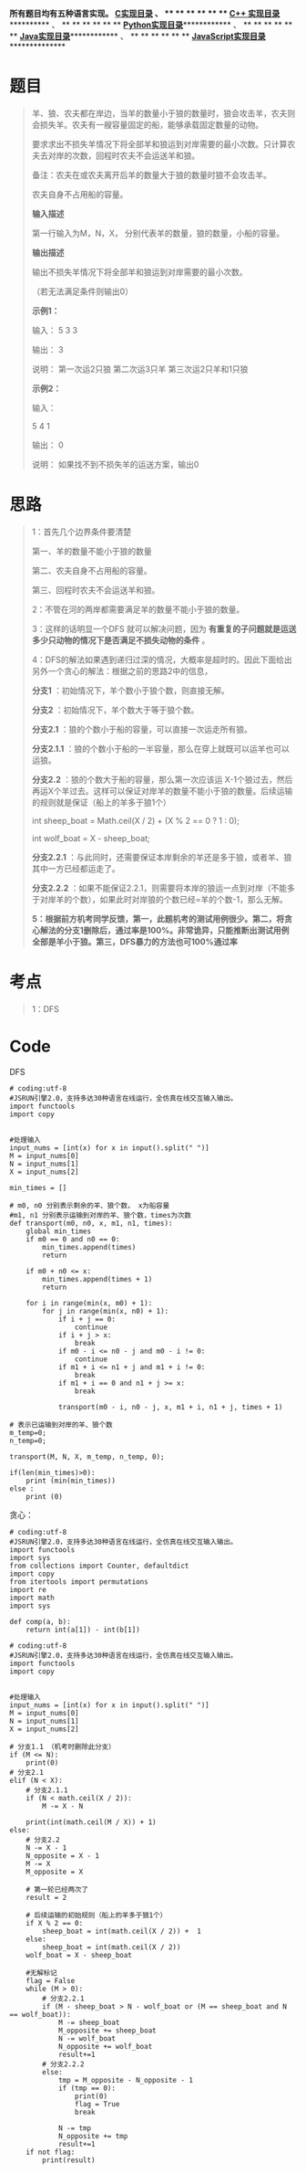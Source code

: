 **所有题目均有五种语言实现。
**[C实现目录](https://renjie.blog.csdn.net/article/details/129190260 "C实现目录")** 、
** ** ** ** ** ** **[C++
实现目录](https://blog.csdn.net/misayaaaaa/category_12036814.html "C++
实现目录")************** 、 ** ** ** ** ** **
**[Python实现目录](https://blog.csdn.net/misayaaaaa/category_12111005.html
"Python实现目录")************** 、 ** ** ** ** ** **
**[Java实现目录](https://blog.csdn.net/misayaaaaa/category_12111006.html
"Java实现目录")************** 、 ** ** ** ** ** **
**[JavaScript实现目录](https://blog.csdn.net/misayaaaaa/category_12199270.html
"JavaScript实现目录")****************

# 题目

> 羊、狼、农夫都在岸边，当羊的数量小于狼的数量时，狼会攻击羊，农夫则会损失羊。农夫有一艘容量固定的船，能够承载固定数量的动物。
>
> 要求求出不损失羊情况下将全部羊和狼运到对岸需要的最小次数。只计算农夫去对岸的次数，回程时农夫不会运送羊和狼。
>
> 备注：农夫在或农夫离开后羊的数量大于狼的数量时狼不会攻击羊。
>
> 农夫自身不占用船的容量。
>
> **输入描述**
>
> 第一行输入为M，N，X， 分别代表羊的数量，狼的数量，小船的容量。
>
> **输出描述**
>
> 输出不损失羊情况下将全部羊和狼运到对岸需要的最小次数。
>
> （若无法满足条件则输出0）
>
> **示例1：**
>
> 输入： 5 3 3
>
> 输出： 3
>
> 说明： 第一次运2只狼 第二次运3只羊 第三次运2只羊和1只狼
>
> **示例2：**
>
> 输入：
>
> 5 4 1
>
> 输出： 0
>
> 说明： 如果找不到不损失羊的运送方案，输出0

# 思路

> 1：首先几个边界条件要清楚
>
> 第一、羊的数量不能小于狼的数量
>
> 第二、农夫自身不占用船的容量。
>
> 第三、回程时农夫不会运送羊和狼。
>
> 2：不管在河的两岸都需要满足羊的数量不能小于狼的数量。
>
> 3：这样的话明显一个DFS 就可以解决问题，因为 **有重复的子问题就是运送多少只动物的情况下是否满足不损失动物的条件** 。
>
> 4：DFS的解法如果遇到递归过深的情况，大概率是超时的。因此下面给出另外一个贪心的解法：根据之前的思路2中的信息，
>
> **分支1** ：初始情况下，羊个数小于狼个数，则直接无解。
>
> **分支2** ：初始情况下，羊个数大于等于狼个数。
>
> **分支2.1** ：狼的个数小于船的容量，可以直接一次运走所有狼。
>
> **分支2.1.1** ：狼的个数小于船的一半容量，那么在穿上就既可以运羊也可以运狼。
>
> **分支2.2** ：狼的个数大于船的容量，那么第一次应该运
> X-1个狼过去，然后再运X个羊过去。这样可以保证对岸羊的数量不能小于狼的数量。后续运输的规则就是保证（船上的羊多于狼1个）
>
> int sheep_boat = Math.ceil(X / 2) + (X % 2 == 0 ? 1 : 0);
>
> int wolf_boat = X - sheep_boat;
>
> **分支2.2.1** ：与此同时，还需要保证本岸剩余的羊还是多于狼，或者羊、狼其中一方已经都运走了。
>
> **分支2.2.2**
> ：如果不能保证2.2.1，则需要将本岸的狼运一点到对岸（不能多于对岸羊的个数），如果此时对岸狼的个数已经=羊的个数-1，那么无解。
>
>
> **5：根据前方机考同学反馈，第一，此题机考的测试用例很少。第二，将贪心解法的分支1删除后，通过率是100%。非常诡异，只能推断出测试用例全部是羊小于狼。第三，DFS暴力的方法也可100%通过率**

# 考点

> 1：DFS

# Code

DFS

    
    
    # coding:utf-8
    #JSRUN引擎2.0，支持多达30种语言在线运行，全仿真在线交互输入输出。 
    import functools
    import copy
    
    
    #处理输入
    input_nums = [int(x) for x in input().split(" ")]
    M = input_nums[0]
    N = input_nums[1]
    X = input_nums[2]
    
    min_times = []
    
    # m0, n0 分别表示剩余的羊、狼个数， x为船容量
    #m1, n1 分别表示运输到对岸的羊、狼个数，times为次数
    def transport(m0, n0, x, m1, n1, times):
        global min_times
        if m0 == 0 and n0 == 0:
            min_times.append(times)
            return
     
        if m0 + n0 <= x:
            min_times.append(times + 1)
            return
     
        for i in range(min(x, m0) + 1):
            for j in range(min(x, n0) + 1):
                if i + j == 0:
                    continue
                if i + j > x:
                    break
                if m0 - i <= n0 - j and m0 - i != 0:
                    continue
                if m1 + i <= n1 + j and m1 + i != 0:
                    break
                if m1 + i == 0 and n1 + j >= x:
                    break
     
                transport(m0 - i, n0 - j, x, m1 + i, n1 + j, times + 1)
        
    # 表示已运输到对岸的羊、狼个数
    m_temp=0;
    n_temp=0;
    
    transport(M, N, X, m_temp, n_temp, 0);
    
    if(len(min_times)>0):
        print (min(min_times))
    else :
        print (0)
    
    
    
    

贪心：

    
    
    # coding:utf-8
    #JSRUN引擎2.0，支持多达30种语言在线运行，全仿真在线交互输入输出。 
    import functools
    import sys
    from collections import Counter, defaultdict
    import copy
    from itertools import permutations
    import re
    import math
    import sys
    
    def comp(a, b):
        return int(a[1]) - int(b[1])
     
    # coding:utf-8
    #JSRUN引擎2.0，支持多达30种语言在线运行，全仿真在线交互输入输出。 
    import functools
    import copy
    
    
    #处理输入
    input_nums = [int(x) for x in input().split(" ")]
    M = input_nums[0]
    N = input_nums[1]
    X = input_nums[2]
    
    # 分支1.1 （机考时删除此分支）
    if (M <= N):
        print(0)
    # 分支2.1
    elif (N < X):
        # 分支2.1.1
        if (N < math.ceil(X / 2)):
            M -= X - N
        
        print(int(math.ceil(M / X)) + 1)
    else:
        # 分支2.2
        N -= X - 1
        N_opposite = X - 1
        M -= X
        M_opposite = X
    
        # 第一轮已经两次了
        result = 2
    
        # 后续运输的初始规则（船上的羊多于狼1个）
        if X % 2 == 0:
            sheep_boat = int(math.ceil(X / 2)) +  1
        else:
            sheep_boat = int(math.ceil(X / 2))
        wolf_boat = X - sheep_boat
    
        #无解标记
        flag = False
        while (M > 0):
            # 分支2.2.1
            if (M - sheep_boat > N - wolf_boat or (M == sheep_boat and N == wolf_boat)):
                M -= sheep_boat
                M_opposite += sheep_boat
                N -= wolf_boat
                N_opposite += wolf_boat
                result+=1
            # 分支2.2.2
            else:
                tmp = M_opposite - N_opposite - 1
                if (tmp == 0):
                    print(0)
                    flag = True
                    break
                
                N -= tmp
                N_opposite += tmp
                result+=1
        if not flag: 
            print(result)
    

